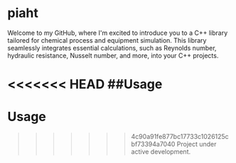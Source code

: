 # piaht
Welcome to my GitHub, where I'm excited to introduce you to a 
C++ library tailored for chemical process and equipment simulation. 
This library seamlessly integrates essential calculations, such as 
Reynolds number, hydraulic resistance, Nusselt number, and more, 
into your C++ projects.

<<<<<<< HEAD
##Usage
=======
# Usage
>>>>>>> 4c90a91fe877bc17733c1026125cbf73394a7040
Project under active development.


